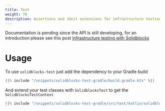 ```yaml
---
title: Test
weight: 70
description: Assertions and JUnit extensions for infrastructure testing 
---
```


Documentation is pending since the API is still developing, for an introduction please see this post [Infrastructure testing with Solidblocks](https://pelle.io/posts/solidblocks-test/)

# Usage

To use `solidblocks-test` just add the dependency to your Gradle build

```groovy
{{% include "/snippets/solidblocks-test-gradle/build.gradle.kts" %}}
```

And extend your test classes with `SolidblocksTest` to get the `SolidblocksTestContext`

```kotlin
{{% include "/snippets/solidblocks-test-gradle/src/test/kotlin/solidblocks/test/gradle/CommandTest.kt" %}}
```